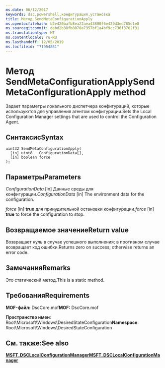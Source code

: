 ```yaml
---
ms.date: 06/12/2017
keywords: dsc,powershell,конфигурация,установка
title: Метод SendMetaConfigurationApply
ms.openlocfilehash: b2e420bafb8ea22aea43800f6e429d3ed785d1e8
ms.sourcegitcommit: debd2b38fb8070a7357bf1a4bf9cc736f3702f31
ms.translationtype: HT
ms.contentlocale: ru-RU
ms.lasthandoff: 12/05/2019
ms.locfileid: "71954881"
---
```

# <a name="sendmetaconfigurationapply-method"></a><span data-ttu-id="5d2d1-103">Метод SendMetaConfigurationApply</span><span class="sxs-lookup"><span data-stu-id="5d2d1-103">SendMetaConfigurationApply method</span></span>

<span data-ttu-id="5d2d1-104">Задает параметры локального диспетчера конфигураций, которые используются для управления агентом конфигурации.</span><span class="sxs-lookup"><span data-stu-id="5d2d1-104">Sets the Local Configuration Manager settings that are used to control the Configuration Agent.</span></span>

## <a name="syntax"></a><span data-ttu-id="5d2d1-105">Синтаксис</span><span class="sxs-lookup"><span data-stu-id="5d2d1-105">Syntax</span></span>

```mof
uint32 SendMetaConfigurationApply(
  [in] uint8   ConfigurationData[],
  [in] boolean force
);
```

## <a name="parameters"></a><span data-ttu-id="5d2d1-106">Параметры</span><span class="sxs-lookup"><span data-stu-id="5d2d1-106">Parameters</span></span>

<span data-ttu-id="5d2d1-107">*ConfigurationData* \[in\] Данные среды для конфигурации.</span><span class="sxs-lookup"><span data-stu-id="5d2d1-107">*ConfigurationData* \[in\] The environment data for the configuration.</span></span>

<span data-ttu-id="5d2d1-108">*force* \[in\] **true** для принудительной остановки конфигурации.</span><span class="sxs-lookup"><span data-stu-id="5d2d1-108">*force* \[in\] **true** to force the configuration to stop.</span></span>

## <a name="return-value"></a><span data-ttu-id="5d2d1-109">Возвращаемое значение</span><span class="sxs-lookup"><span data-stu-id="5d2d1-109">Return value</span></span>

<span data-ttu-id="5d2d1-110">Возвращает нуль в случае успешного выполнения; в противном случае возвращает код ошибки.</span><span class="sxs-lookup"><span data-stu-id="5d2d1-110">Returns zero on success; otherwise returns an error code.</span></span>

## <a name="remarks"></a><span data-ttu-id="5d2d1-111">Замечания</span><span class="sxs-lookup"><span data-stu-id="5d2d1-111">Remarks</span></span>

<span data-ttu-id="5d2d1-112">Это статический метод.</span><span class="sxs-lookup"><span data-stu-id="5d2d1-112">This is a static method.</span></span>

## <a name="requirements"></a><span data-ttu-id="5d2d1-113">Требования</span><span class="sxs-lookup"><span data-stu-id="5d2d1-113">Requirements</span></span>

<span data-ttu-id="5d2d1-114">**MOF-файл:** DscCore.mof</span><span class="sxs-lookup"><span data-stu-id="5d2d1-114">**MOF:** DscCore.mof</span></span>

<span data-ttu-id="5d2d1-115">**Пространство имен**: Root\Microsoft\Windows\DesiredStateConfiguration</span><span class="sxs-lookup"><span data-stu-id="5d2d1-115">**Namespace**: Root\Microsoft\Windows\DesiredStateConfiguration</span></span>

## <a name="see-also"></a><span data-ttu-id="5d2d1-116">См. также:</span><span class="sxs-lookup"><span data-stu-id="5d2d1-116">See also</span></span>

[<span data-ttu-id="5d2d1-117">**MSFT_DSCLocalConfigurationManager**</span><span class="sxs-lookup"><span data-stu-id="5d2d1-117">**MSFT_DSCLocalConfigurationManager**</span></span>](msft-dsclocalconfigurationmanager.md)
